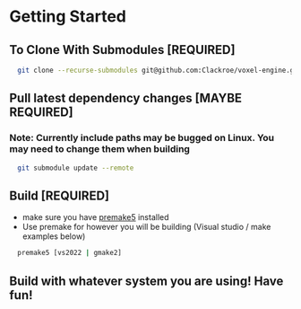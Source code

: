 

# Getting Started

## To Clone With Submodules [REQUIRED]
```bash
  git clone --recurse-submodules git@github.com:Clackroe/voxel-engine.git
```

## Pull latest dependency changes [MAYBE REQUIRED]
### Note: Currently include paths may be bugged on Linux. You may need to change them when building
```bash
  git submodule update --remote
```

## Build [REQUIRED]
- make sure you have [premake5](https://premake.github.io/download) installed
- Use premake for however you will be building (Visual studio / make examples below)
```bash
  premake5 [vs2022 | gmake2]
```

## Build with whatever system you are using! Have fun!
